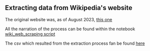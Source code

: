## Extracting data from Wikipedia's website


The original website was, as of August 2023, [this one](https://en.wikipedia.org/wiki/List_of_best-selling_books)

All the narration of the process can be found within the notebook [wiki_web_scraping script](https://github.com/GBlanch/Python-with-BeautifulSoup-for-Web-Scraping/blob/main/0.wikipedia/web_scraping_wiki_05AUG2023.ipynb)

The csv which resulted from the extraction process fan be found [here](https://github.com/GBlanch/Python-with-BeautifulSoup-for-Web-Scraping/blob/main/0.wikipedia/20_to_50M_best_selling_books.csv)
